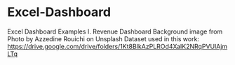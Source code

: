 # Excel-Dashboard
Excel Dashboard Examples
I. Revenue Dashboard
    Background image from Photo by Azzedine Rouichi on Unsplash
    Dataset used in this work: https://drive.google.com/drive/folders/1Kt8BIkAzPLROd4XaIK2NRqPVUlAjmLTq
